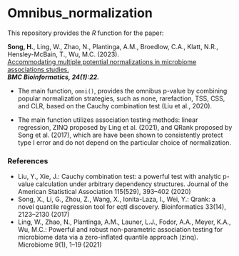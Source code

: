 # Omnibus_normalization

This repository provides the _R_ function for the paper: 

**Song, H.**, Ling, W., Zhao, N., Plantinga, A.M., Broedlow, C.A., Klatt, N.R., Hensley-McBain, T., Wu, M.C. (2023). \
  [Accommodating multiple potential normalizations in microbiome associations studies.](https://bmcbioinformatics.biomedcentral.com/articles/10.1186/s12859-023-05147-w)   \
  **_BMC Bioinformatics, 24(1):22._**

* The main function, `omni()`, provides the omnibus p-value by combining popular normalization strategies, such as none, rarefaction, TSS, CSS, and CLR, based on the Cauchy combination test (Liu et al., 2020).

* The main function utilizes association testing methods: linear regression, ZINQ proposed by Ling et al. (2021), and QRank proposed by Song et al. (2017), which are have been shown to consistently protect type I error and do not depend on the particular choice of normalization.


### References
* Liu, Y., Xie, J.: Cauchy combination test: a powerful test with analytic p-value calculation under arbitrary dependency structures. Journal of the American Statistical Association 115(529), 393–402 (2020)
* Song, X., Li, G., Zhou, Z., Wang, X., Ionita-Laza, I., Wei, Y.: Qrank: a novel quantile regression tool for eqtl discovery. Bioinformatics 33(14), 2123–2130 (2017)
* Ling, W., Zhao, N., Plantinga, A.M., Launer, L.J., Fodor, A.A., Meyer, K.A., Wu, M.C.: Powerful and robust non-parametric association testing for microbiome data via a zero-inflated quantile approach (zinq). Microbiome 9(1), 1–19 (2021)
